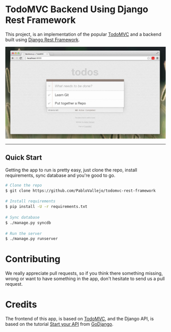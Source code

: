 TodoMVC Backend Using Django Rest Framework
======================================

This project, is an implementation of the popular [TodoMVC](http://todomvc.com/) and a backend built using [Django Rest Framework](http://www.django-rest-framework.org/).

![TodoMVC Rest Framework](https://raw.githubusercontent.com/AxiaCore/todomvc-django/master/DjangoTodoMvc.jpg)

<hr />

## Quick Start

Getting the app to run is pretty easy, just clone the repo, install requirements, sync database and you're good to go.

```bash
# Clone the repo
$ git clone https://github.com/PabloVallejo/todomvc-rest-framework

# Install requirements
$ pip install -U -r requirements.txt

# Sync database
$ ./manage.py syncdb

# Run the server
$ ./manage.py runserver
```

# Contributing
We really appreciate pull requests, so if you think there something missing, wrong or want to have something in the app, don't hesitate to send us a pull request.

# Credits
The frontend of this app, is based on [TodoMVC](http://todomvc.com/), and the Django API, is based on the  tutorial [Start your API](https://godjango.com/41-start-your-api-django-rest-framework-part-1/) from [GoDjango](https://godjango.com/).
